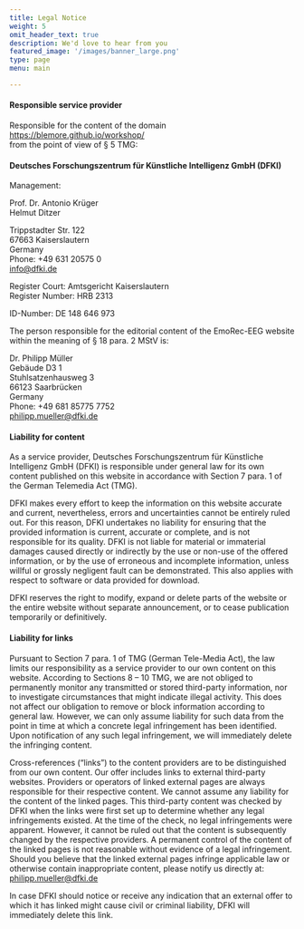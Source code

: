 ```yaml
---
title: Legal Notice
weight: 5
omit_header_text: true
description: We'd love to hear from you
featured_image: '/images/banner_large.png'
type: page
menu: main

---
```


#### Responsible service provider

Responsible for the content of the domain  
https://blemore.github.io/workshop/  
from the point of view of § 5 TMG:

#### Deutsches Forschungszentrum für Künstliche Intelligenz GmbH (DFKI)

Management:

Prof. Dr. Antonio Krüger  
Helmut Ditzer

Trippstadter Str. 122  
67663 Kaiserslautern  
Germany  
Phone: +49 631 20575 0  
info@dfki.de  

Register Court: Amtsgericht Kaiserslautern  
Register Number: HRB 2313  

ID-Number: DE 148 646 973  

The person responsible for the editorial content of the EmoRec-EEG website within the meaning of § 18 para. 2 MStV is:

Dr. Philipp Müller  
Gebäude D3 1  
Stuhlsatzenhausweg 3  
66123 Saarbrücken  
Germany  
Phone: +49 681 85775 7752  
philipp.mueller@dfki.de  

#### Liability for content

As a service provider, Deutsches Forschungszentrum für Künstliche Intelligenz GmbH (DFKI) is responsible under general law for its own content published on this website in accordance with Section 7 para. 1 of the German Telemedia Act (TMG).

DFKI makes every effort to keep the information on this website accurate and current, nevertheless, errors and uncertainties cannot be entirely ruled out. For this reason, DFKI undertakes no liability for ensuring that the provided information is current, accurate or complete, and is not responsible for its quality. DFKI is not liable for material or immaterial damages caused directly or indirectly by the use or non-use of the offered information, or by the use of erroneous and incomplete information, unless willful or grossly negligent fault can be demonstrated. This also applies with respect to software or data provided for download.

DFKI reserves the right to modify, expand or delete parts of the website or the entire website without separate announcement, or to cease publication temporarily or definitively.

#### Liability for links

Pursuant to Section 7 para. 1 of TMG (German Tele-Media Act), the law limits our responsibility as a service provider to our own content on this website. According to Sections 8 – 10 TMG, we are not obliged to permanently monitor any transmitted or stored third-party information, nor to investigate circumstances that might indicate illegal activity. This does not affect our obligation to remove or block information according to general law. However, we can only assume liability for such data from the point in time at which a concrete legal infringement has been identified. Upon notification of any such legal infringement, we will immediately delete the infringing content.

Cross-references (“links”) to the content providers are to be distinguished from our own content. Our offer includes links to external third-party websites. Providers or operators of linked external pages are always responsible for their respective content. We cannot assume any liability for the content of the linked pages. This third-party content was checked by DFKI when the links were first set up to determine whether any legal infringements existed. At the time of the check, no legal infringements were apparent. However, it cannot be ruled out that the content is subsequently changed by the respective providers. A permanent control of the content of the linked pages is not reasonable without evidence of a legal infringement. Should you believe that the linked external pages infringe applicable law or otherwise contain inappropriate content, please notify us directly at:
philipp.mueller@dfki.de

In case DFKI should notice or receive any indication that an external offer to which it has linked might cause civil or criminal liability, DFKI will immediately delete this link.
